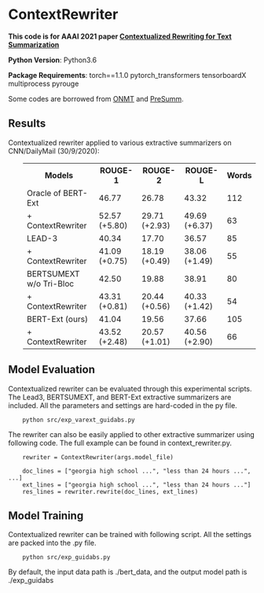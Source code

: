 # ContextRewriter

**This code is for AAAI 2021 paper [Contextualized Rewriting for Text Summarization](https://ojs.aaai.org/index.php/AAAI/article/view/17487)**

**Python Version**: Python3.6

**Package Requirements**: torch==1.1.0 pytorch_transformers tensorboardX multiprocess pyrouge

Some codes are borrowed from [ONMT](https://github.com/OpenNMT/OpenNMT-py) and [PreSumm](https://github.com/nlpyang/PreSumm).


## Results
Contextualized rewriter applied to various extractive summarizers on CNN/DailyMail (30/9/2020):
    
<table class="tg"  style="padding-left: 30px;">
  <tr>
    <th class="tg-0pky">Models</th>
    <th class="tg-0pky">ROUGE-1</th>
    <th class="tg-0pky">ROUGE-2</th>
    <th class="tg-0pky">ROUGE-L</th>
    <th class="tg-0pky">Words</th>
  </tr>
  <tr>
    <td class="tg-0pky">Oracle of BERT-Ext</td>
    <td class="tg-0pky">46.77</td>
    <td class="tg-0pky">26.78</td>
    <td class="tg-0pky">43.32</td>
    <td class="tg-0pky">112</td>
  </tr>
  <tr>
    <td class="tg-0pky"> + ContextRewriter</td>
    <td class="tg-0pky">52.57 (+5.80)</td>
    <td class="tg-0pky">29.71 (+2.93)</td>
    <td class="tg-0pky">49.69 (+6.37)</td>
    <td class="tg-0pky">63</td>
  </tr>
  <tr>
    <td class="tg-0pky">LEAD-3</td>
    <td class="tg-0pky">40.34</td>
    <td class="tg-0pky">17.70</td>
    <td class="tg-0pky">36.57</td>
    <td class="tg-0pky">85</td>
  </tr>
  <tr>
    <td class="tg-0pky"> + ContextRewriter</td>
    <td class="tg-0pky">41.09 (+0.75)</td>
    <td class="tg-0pky">18.19 (+0.49)</td>
    <td class="tg-0pky">38.06 (+1.49)</td>
    <td class="tg-0pky">55</td>
  </tr>
  <tr>
    <td class="tg-0pky">BERTSUMEXT w/o Tri-Bloc</td>
    <td class="tg-0pky">42.50</td>
    <td class="tg-0pky">19.88</td>
    <td class="tg-0pky">38.91</td>
    <td class="tg-0pky">80</td>
  </tr>
  <tr>
    <td class="tg-0pky"> + ContextRewriter</td>
    <td class="tg-0pky">43.31 (+0.81)</td>
    <td class="tg-0pky">20.44 (+0.56)</td>
    <td class="tg-0pky">40.33 (+1.42)</td>
    <td class="tg-0pky">54</td>
  </tr>
  <tr>
    <td class="tg-0pky">BERT-Ext (ours)</td>
    <td class="tg-0pky">41.04</td>
    <td class="tg-0pky">19.56</td>
    <td class="tg-0pky">37.66</td>
    <td class="tg-0pky">105</td>
  </tr>
  <tr>
    <td class="tg-0pky"> + ContextRewriter</td>
    <td class="tg-0pky">43.52 (+2.48)</td>
    <td class="tg-0pky">20.57 (+1.01)</td>
    <td class="tg-0pky">40.56 (+2.90)</td>
    <td class="tg-0pky">66</td>
  </tr>
</table>

## Model Evaluation
Contextualized rewriter can be evaluated through this experimental scripts. 
The Lead3, BERTSUMEXT, and BERT-Ext extractive summarizers are included. 
All the parameters and settings are hard-coded in the py file.
```
    python src/exp_varext_guidabs.py 
```

The rewriter can also be easily applied to other extractive summarizer using following code.
The full example can be found in context_rewriter.py.
```
    rewriter = ContextRewriter(args.model_file)
    
    doc_lines = ["georgia high school ...", "less than 24 hours ...", ...]
    ext_lines = ["georgia high school ...", "less than 24 hours ..."]
    res_lines = rewriter.rewrite(doc_lines, ext_lines)
```
    
## Model Training
Contextualized rewriter can be trained with following script. 
All the settings are packed into the .py file.
```
    python src/exp_guidabs.py
```
By default, the input data path is ./bert_data, and the output model path is ./exp_guidabs
